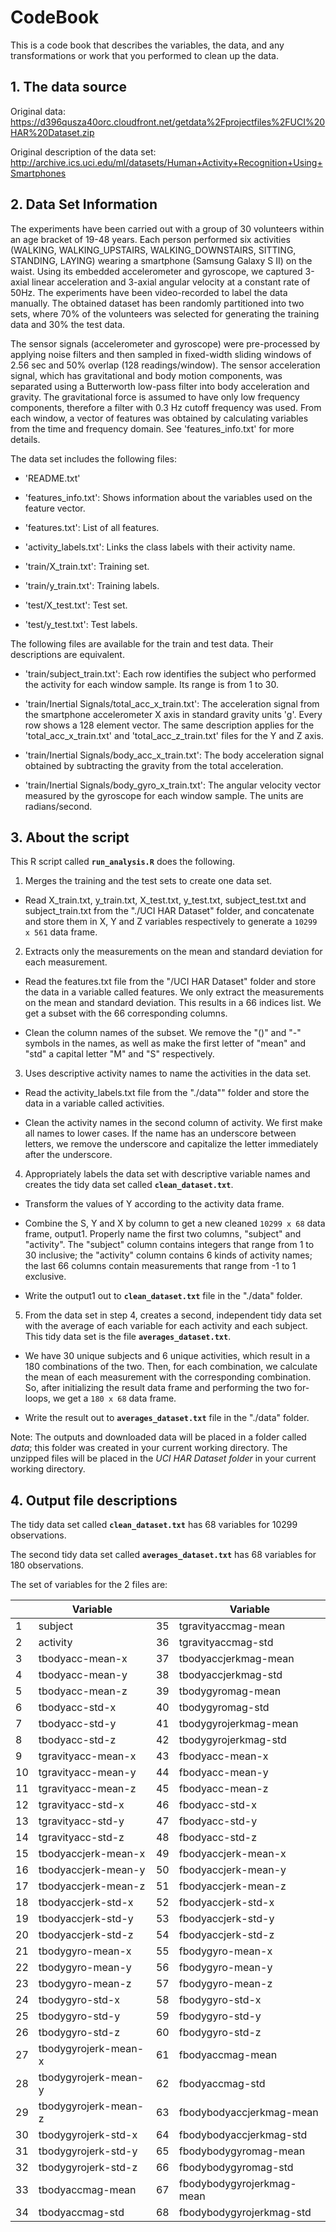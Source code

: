 # CodeBook

This is a code book that describes the variables, the data, and any transformations or work that you performed to clean up the data.

## 1. The data source

Original data: https://d396qusza40orc.cloudfront.net/getdata%2Fprojectfiles%2FUCI%20HAR%20Dataset.zip

Original description of the data set: http://archive.ics.uci.edu/ml/datasets/Human+Activity+Recognition+Using+Smartphones

## 2. Data Set Information

The experiments have been carried out with a group of 30 volunteers within an age bracket of 19-48 years. Each person performed six activities (WALKING, WALKING_UPSTAIRS, WALKING_DOWNSTAIRS, SITTING, STANDING, LAYING) wearing a smartphone (Samsung Galaxy S II) on the waist. Using its embedded accelerometer and gyroscope, we captured 3-axial linear acceleration and 3-axial angular velocity at a constant rate of 50Hz. The experiments have been video-recorded to label the data manually. The obtained dataset has been randomly partitioned into two sets, where 70% of the volunteers was selected for generating the training data and 30% the test data. 

The sensor signals (accelerometer and gyroscope) were pre-processed by applying noise filters and then sampled in fixed-width sliding windows of 2.56 sec and 50% overlap (128 readings/window). The sensor acceleration signal, which has gravitational and body motion components, was separated using a Butterworth low-pass filter into body acceleration and gravity. The gravitational force is assumed to have only low frequency components, therefore a filter with 0.3 Hz cutoff frequency was used. From each window, a vector of features was obtained by calculating variables from the time and frequency domain. See 'features_info.txt' for more details. 

The data set includes the following files:

- 'README.txt'

- 'features_info.txt': Shows information about the variables used on the feature vector.

- 'features.txt': List of all features.

- 'activity_labels.txt': Links the class labels with their activity name.

- 'train/X_train.txt': Training set.

- 'train/y_train.txt': Training labels.

- 'test/X_test.txt': Test set.

- 'test/y_test.txt': Test labels.

The following files are available for the train and test data. Their descriptions are equivalent. 

- 'train/subject_train.txt': Each row identifies the subject who performed the activity for each window sample. Its range is from 1 to 30. 

- 'train/Inertial Signals/total_acc_x_train.txt': The acceleration signal from the smartphone accelerometer X axis in standard gravity units 'g'. Every row shows a 128 element vector. The same description applies for the 'total_acc_x_train.txt' and 'total_acc_z_train.txt' files for the Y and Z axis. 

- 'train/Inertial Signals/body_acc_x_train.txt': The body acceleration signal obtained by subtracting the gravity from the total acceleration. 

- 'train/Inertial Signals/body_gyro_x_train.txt': The angular velocity vector measured by the gyroscope for each window sample. The units are radians/second.

## 3. About the script

This R script called **`run_analysis.R`** does the following.

1. Merges the training and the test sets to create one data set.

- Read X_train.txt, y_train.txt, X_test.txt, y_test.txt, subject_test.txt and subject_train.txt from the "./UCI HAR Dataset" folder, and concatenate and store them in X, Y and Z variables respectively to generate a `10299 x 561` data frame.

2. Extracts only the measurements on the mean and standard deviation for each measurement.

- Read the features.txt file from the "/UCI HAR Dataset" folder and store the data in a variable called features. We only extract the measurements on the mean and standard deviation. This results in a 66 indices list. We get a subset with the 66 corresponding columns.

- Clean the column names of the subset. We remove the "()" and "-" symbols in the names, as well as make the first letter of "mean" and "std" a capital letter "M" and "S" respectively.

3. Uses descriptive activity names to name the activities in the data set.

- Read the activity_labels.txt file from the "./data"" folder and store the data in a variable called activities.

- Clean the activity names in the second column of activity. We first make all names to lower cases. If the name has an underscore between letters, we remove the underscore and capitalize the letter immediately after the underscore.

4. Appropriately labels the data set with descriptive variable names and creates the tidy data set called **`clean_dataset.txt`**.

- Transform the values of Y according to the activity data frame.

- Combine the S, Y and X by column to get a new cleaned `10299 x 68` data frame, output1. Properly name the first two columns, "subject" and "activity". The "subject" column contains integers that range from 1 to 30 inclusive; the "activity" column contains 6 kinds of activity names; the last 66 columns contain measurements that range from -1 to 1 exclusive.

- Write the output1 out to **`clean_dataset.txt`** file in the "./data" folder.

5. From the data set in step 4, creates a second, independent tidy data set with the average of each variable for each activity and each subject. This tidy data set is the file **`averages_dataset.txt`**.

- We have 30 unique subjects and 6 unique activities, which result in a 180 combinations of the two. Then, for each combination, we calculate the mean of each measurement with the corresponding combination. So, after initializing the result data frame and performing the two for-loops, we get a `180 x 68` data frame.

- Write the result out to **`averages_dataset.txt`** file in the "./data" folder.

Note: The outputs and downloaded data will be placed in a folder called *data*; this folder was created in your current working directory. The unzipped files will be placed in the *UCI HAR Dataset folder* in your current working directory.

## 4. Output file descriptions

The tidy data set called **`clean_dataset.txt`** has 68 variables for 10299 observations.

The second tidy data set called **`averages_dataset.txt`** has 68 variables for 180 observations.

The set of variables for the 2 files are:

|  |Variable| |Variable|     
|--|--|--|---|
 1|subject	        |35|tgravityaccmag-mean	        |
 2|activity	        |36|tgravityaccmag-std	        |
 3|tbodyacc-mean-x	|37|tbodyaccjerkmag-mean	|
 4|tbodyacc-mean-y	|38|tbodyaccjerkmag-std	        |
 5|tbodyacc-mean-z	|39|tbodygyromag-mean	        |
 6|tbodyacc-std-x	|40|tbodygyromag-std	        |
 7|tbodyacc-std-y	|41|tbodygyrojerkmag-mean	|
 8|tbodyacc-std-z	|42|tbodygyrojerkmag-std	|
 9|tgravityacc-mean-x	|43|fbodyacc-mean-x	        |
10|tgravityacc-mean-y	|44|fbodyacc-mean-y	        |
11|tgravityacc-mean-z	|45|fbodyacc-mean-z	        |
12|tgravityacc-std-x	|46|fbodyacc-std-x	        |
13|tgravityacc-std-y	|47|fbodyacc-std-y	        |
14|tgravityacc-std-z	|48|fbodyacc-std-z	        |
15|tbodyaccjerk-mean-x	|49|fbodyaccjerk-mean-x	        |
16|tbodyaccjerk-mean-y	|50|fbodyaccjerk-mean-y	        |
17|tbodyaccjerk-mean-z	|51|fbodyaccjerk-mean-z	        |
18|tbodyaccjerk-std-x	|52|fbodyaccjerk-std-x	        |
19|tbodyaccjerk-std-y	|53|fbodyaccjerk-std-y	        |
20|tbodyaccjerk-std-z	|54|fbodyaccjerk-std-z	        |
21|tbodygyro-mean-x	|55|fbodygyro-mean-x	        |
22|tbodygyro-mean-y	|56|fbodygyro-mean-y	        |
23|tbodygyro-mean-z	|57|fbodygyro-mean-z	        |
24|tbodygyro-std-x	|58|fbodygyro-std-x	        |
25|tbodygyro-std-y	|59|fbodygyro-std-y	        |
26|tbodygyro-std-z	|60|fbodygyro-std-z	        |
27|tbodygyrojerk-mean-x	|61|fbodyaccmag-mean	        |
28|tbodygyrojerk-mean-y	|62|fbodyaccmag-std	        |
29|tbodygyrojerk-mean-z	|63|fbodybodyaccjerkmag-mean	|
30|tbodygyrojerk-std-x	|64|fbodybodyaccjerkmag-std	|
31|tbodygyrojerk-std-y	|65|fbodybodygyromag-mean	|
32|tbodygyrojerk-std-z	|66|fbodybodygyromag-std	|
33|tbodyaccmag-mean	|67|fbodybodygyrojerkmag-mean   |
34|tbodyaccmag-std	|68|fbodybodygyrojerkmag-std    |

